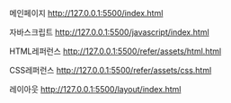 메인페이지
http://127.0.0.1:5500/index.html

자바스크립트
http://127.0.0.1:5500/javascript/index.html

HTML레퍼런스
http://127.0.0.1:5500/refer/assets/html.html

CSS레퍼런스
http://127.0.0.1:5500/refer/assets/css.html

레이아웃
http://127.0.0.1:5500/layout/index.html